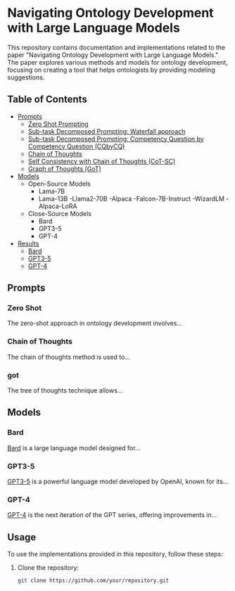 # Navigating Ontology Development with Large Language Models

This repository contains documentation and implementations related to the paper "Navigating Ontology Development with Large Language Models." The paper explores various methods and models for ontology development, focusing on creating a tool that helps ontologists by providing modeling suggestions.

## Table of Contents
- [Prompts](#prompts)
  - [Zero Shot Prompting](https://github.com/saeedizade/LLMsOntology/tree/main/Prompts#zero-shot)
  - [Sub-task Decomposed Prompting: Waterfall approach](https://github.com/saeedizade/LLMsOntology/tree/main/Prompts#sub-task-decomposed-prompting---waterfall)
  - [Sub-task Decomposed Prompting: Competency Question by Competency Question (CQbyCQ)](https://github.com/saeedizade/LLMsOntology/blob/main/Prompts/README.md#sub-task-decomposed-prompting---competency-question-by-competency-question)
  - [Chain of Thoughts](https://github.com/saeedizade/LLMsOntology/tree/main/Prompts#chain-of-thoughts-cot)
  - [Self Consistency with Chain of Thoughts (CoT-SC)](https://github.com/saeedizade/LLMsOntology/tree/main/Prompts#self-consistency-with-chain-of-thoughts-cot-sc)
  - [Graph of Thoughts (GoT)](https://github.com/saeedizade/LLMsOntology/tree/main/Prompts#graph-of-thoughts-got)
- [Models](https://github.com/saeedizade/LLMsOntology/tree/main/Models#large-language-models)
  - Open-Source Models
    - Lama-7B
    - Lama-13B
    -Llama2-70B
    -Alpaca
    -Falcon-7B-Instruct
    -WizardLM 
    -Alpaca-LoRA
  - Close-Source Models
    - Bard
    - GPT3-5
    - GPT-4
- [Results](#Results)
  - [Bard](#bard)
  - [GPT3-5](#gpt3-5)
  - [GPT-4](#gpt-4)
## Prompts

### Zero Shot

The zero-shot approach in ontology development involves...

### Chain of Thoughts

The chain of thoughts method is used to...

### got

The tree of thoughts technique allows...

## Models

### Bard

[Bard](https://arxiv.org/abs/2201.xxxxx) is a large language model designed for...

### GPT3-5

[GPT3-5](https://openai.com/gpt-3) is a powerful language model developed by OpenAI, known for its...

### GPT-4

[GPT-4](https://openai.com/gpt-4) is the next iteration of the GPT series, offering improvements in...

## Usage

To use the implementations provided in this repository, follow these steps:

1. Clone the repository:
   ```bash
   git clone https://github.com/your/repository.git
